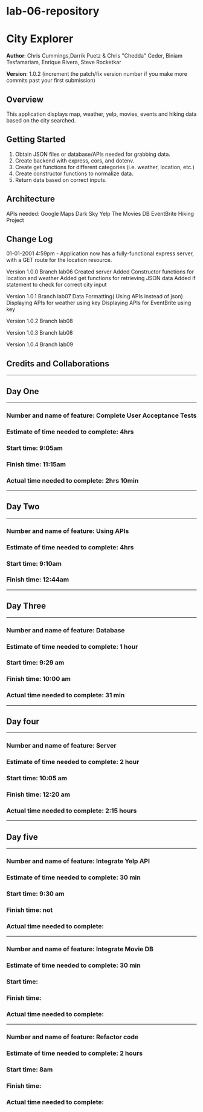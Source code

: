 # lab-06-repository

# City Explorer

**Author**: Chris Cummings,Darrik Puetz & Chris "Chedda" Ceder, Biniam Tesfamariam, Enrique Rivera, Steve Rocketkar

**Version**: 1.0.2 (increment the patch/fix version number if you make more commits past your first submission)

## Overview
<!-- Provide a high level overview of what this application is and why you are building it, beyond the fact that it's an assignment for this class. (i.e. What's your problem domain?) -->
This application displays map, weather, yelp, movies, events and hiking data based on the city searched.

## Getting Started
<!-- What are the steps that a user must take in order to build this app on their own machine and get it running? -->
1) Obtain JSON files or database/APIs needed for grabbing data.
2) Create backend with express, cors, and dotenv.
3) Create get functions for different categories (i.e. weather, location, etc.)
4) Create constructor functions to normalize data.
5) Return data based on correct inputs.

## Architecture
<!-- Provide a detailed description of the application design. What technologies (languages, libraries, etc) you're using, and any other relevant design information. -->
APIs needed:
    Google Maps
    Dark Sky
    Yelp
    The Movies DB
    EventBrite
    Hiking Project

## Change Log
<!-- Use this area to document the iterative changes made to your application as each feature is successfully implemented. Use time stamps. Here's an examples: -->

01-01-2001 4:59pm - Application now has a fully-functional express server, with a GET route for the location resource.

Version 1.0.0
    Branch lab06
        Created server
        Added Constructor functions for location and weather
        Added get functions for retrieving JSON data
        Added if statement to check for correct city input


Version 1.0.1
    Branch lab07
        Data Formatting( Using APIs instead of json)
        Displaying APIs for weather using key
        Displaying APIs for EventBrite using key

Version 1.0.2
    Branch lab08

Version 1.0.3
    Branch lab08

Version 1.0.4
    Branch lab09
        

## Credits and Collaborations
<!-- Give credit (and a link) to other people or resources that helped you build this application. -->

------
## Day One
------

### Number and name of feature: Complete User Acceptance Tests

### Estimate of time needed to complete: 4hrs

### Start time: 9:05am

### Finish time: 11:15am

### Actual time needed to complete: 2hrs 10min


------
## Day Two
------

### Number and name of feature: Using APIs

### Estimate of time needed to complete: 4hrs

### Start time: 9:10am

### Finish time: 12:44am


------
## Day Three
------


### Number and name of feature: Database

### Estimate of time needed to complete: 1 hour

### Start time: 9:29 am

### Finish time: 10:00 am

### Actual time needed to complete:  31 min


------
## Day four
------


### Number and name of feature: Server

### Estimate of time needed to complete: 2 hour

### Start time: 10:05 am

### Finish time: 12:20 am

### Actual time needed to complete:  2:15 hours

------
## Day five
------


### Number and name of feature: Integrate Yelp API

### Estimate of time needed to complete: 30 min

### Start time: 9:30 am

### Finish time: not

### Actual time needed to complete:  

------

### Number and name of feature: Integrate Movie DB

### Estimate of time needed to complete: 30 min

### Start time: 

### Finish time: 

### Actual time needed to complete:  

------

### Number and name of feature: Refactor code

### Estimate of time needed to complete: 2 hours

### Start time: 8am

### Finish time: 

### Actual time needed to complete: 

